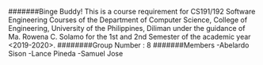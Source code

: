 #######Binge Buddy!
This is a course requirement for CS191/192 Software Engineering Courses of the Department of
Computer Science, College of Engineering, University of the Philippines, Diliman
under the guidance of
Ma. Rowena C. Solamo for the 1st and 2nd Semester of the academic year <2019-2020>.
########Group Number : 8
#######Members
-Abelardo Sison
-Lance Pineda
-Samuel Jose
